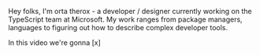 Hey folks, I'm orta therox - a developer / designer currently working on the TypeScript team at Microsoft. 
My work ranges from package managers, languages to figuring out how to describe complex developer tools.

In this video we're gonna [x]
